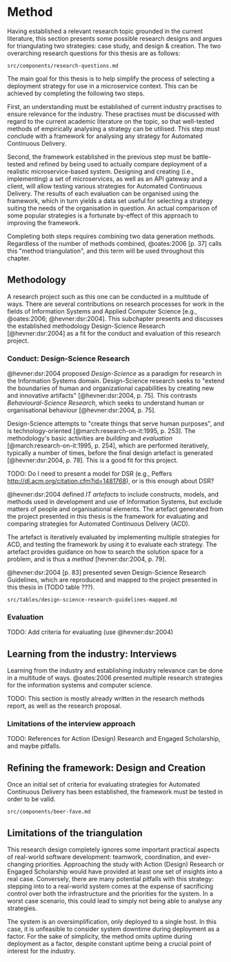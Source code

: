 # Method

Having established a relevant research topic grounded in the current literature, this section presents some possible research designs and argues for triangulating two strategies: case study, and design & creation. The two overarching research questions for this thesis are as follows:

```include
src/components/research-questions.md
```

The main goal for this thesis is to help simplify the process of selecting a deployment strategy for use in a microservice context. This can be achieved by completing the following two steps.

First, an understanding must be established of current industry practises to ensure relevance for the industry. These practises must be discussed with regard to the current academic literature on the topic, so that well-tested methods of empirically analysing a strategy can be utilised. This step must conclude with a framework for analysing any strategy for Automated Continuous Delivery.

Second, the framework established in the previous step must be battle-tested and refined by being used to actually compare deployment of a realistic microservice-based system. Designing and creating (i.e., implementing) a set of microservices, as well as an API gateway and a client, will allow testing various strategies for Automated Continuous Delivery. The results of each evaluation can be organised using the framework, which in turn yields a data set useful for selecting a strategy suiting the needs of the organisation in question. An actual comparison of some popular strategies is a fortunate by-effect of this approach to improving the framework.

Completing both steps requires combining two data generation methods. Regardless of the number of methods combined, @oates:2006 [p. 37] calls this "method triangulation", and this term will be used throughout this chapter.

## Methodology

A research project such as this one can be conducted in a multitude of ways. There are several contributions on research processes for work in the fields of Information Systems and Applied Computer Science [e.g., @oates:2006; @hevner:dsr:2004]. This subchapter presents and discusses the established methodology Design-Science Research [@hevner:dsr:2004] as a fit for the conduct and evaluation of this research project.

### Conduct: Design-Science Research

@hevner:dsr:2004 proposed _Design-Science_ as a paradigm for research in the Information Systems domain. Design-Science research seeks to "extend the boundaries of human and organizational capabilities by creating new and innovative artifacts" [@hevner:dsr:2004, p. 75]. This contrasts _Behavioural-Science Research_, which seeks to understand human or organisational behaviour [@hevner:dsr:2004, p. 75].

Design-Science attempts to "create things that serve human purposes", and is technology-oriented [@march:research-on-it:1995, p. 253]. The methodology's basic activities are _building_ and _evaluation_ [@march:research-on-it:1995, p. 254], which are performed iteratively, typically a number of times, before the final design artefact is generated [@hevner:dsr:2004, p. 78]. This is a good fit for this project.

TODO: Do I need to present a model for DSR (e.g., Peffers http://dl.acm.org/citation.cfm?id=1481768), or is this enough about DSR?

@hevner:dsr:2004 defined _IT artefacts_ to include constructs, models, and methods used in development and use of Information Systems, but exclude matters of people and organisational elements. The artefact generated from the project presented in this thesis is the framework for evaluating and comparing strategies for Automated Continuous Delivery (ACD).

The artefact is iteratively evaluated by implementing multiple strategies for ACD, and testing the framework by using it to evaluate each strategy. The artefact provides guidance on how to search the solution space for a problem, and is thus a _method_ [hevner:dsr:2004, p. 79].

@hevner:dsr:2004 [p. 83] presented seven Design-Science Research Guidelines, which are reproduced and mapped to the project presented in this thesis in (TODO table ???).

```include
src/tables/design-science-research-guidelines-mapped.md
```

### Evaluation

TODO: Add criteria for evaluating (use @hevner:dsr:2004)

## Learning from the industry: Interviews

Learning from the industry and establishing industry relevance can be done in a multitude of ways. @oates:2006 presented multiple research strategies for the information systems and computer science.

TODO: This section is mostly already written in the research methods report, as well as the research proposal.

### Limitations of the interview approach

TODO: References for Action (Design) Research and Engaged Scholarship, and maybe pitfalls.

## Refining the framework: Design and Creation

Once an initial set of criteria for evaluating strategies for Automated Continuous Delivery has been established, the framework must be tested in order to be valid.

```include
src/components/beer-fave.md
```

## Limitations of the triangulation

This research design completely ignores some important practical aspects of real-world software development: teamwork, coordination, and ever-changing priorities. Approaching the study with Action (Design) Research or Engaged Scholarship would have provided at least one set of insights into a real case. Conversely, there are many potential pitfalls with this strategy: stepping into to a real-world system comes at the expense of sacrificing control over both the infrastructure and the priorities for the system. In a worst case scenario, this could lead to simply not being able to analyse any strategies.

The system is an oversimplification, only deployed to a single host. In this case, it is unfeasible to consider system downtime during deployment as a factor. For the sake of simplicity, the method omits uptime during deployment as a factor, despite constant uptime being a crucial point of interest for the industry.

